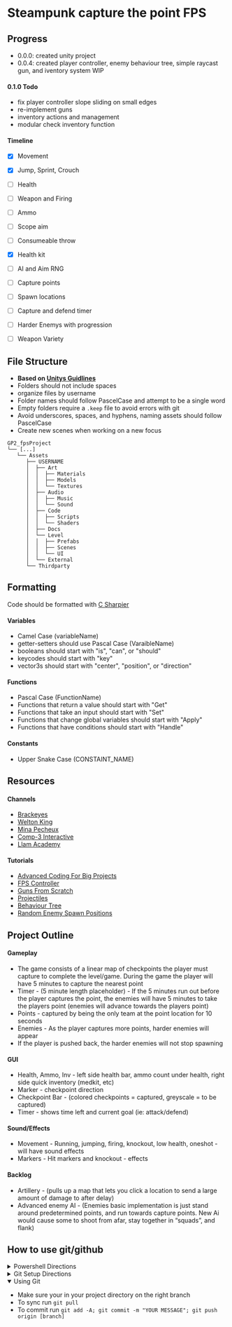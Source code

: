 # Steampunk capture the point FPS


## Progress
- 0.0.0: created unity project
- 0.0.4: created player controller, enemy behaviour tree, simple raycast gun, and iventory system WIP

#### 0.1.0 Todo
- fix player controller slope sliding on small edges
- re-implement guns
- inventory actions and management
- modular check inventory function

#### Timeline
  - [X] Movement
  - [X] Jump, Sprint, Crouch
  - [ ] Health
  - [ ] Weapon and Firing
  - [ ] Ammo
  - [ ] Scope aim

  - [ ] Consumeable throw
  - [X] Health kit
  
  - [ ] AI and Aim RNG
  
  - [ ] Capture points
  - [ ] Spawn locations
  - [ ] Capture and defend timer
  - [ ] Harder Enemys with progression
  - [ ] Weapon Variety


## File Structure
- **Based on [Unitys Guidlines](https://unity.com/how-to/organizing-your-project)**
- Folders should not include spaces
- organize files by username
- Folder names should follow PascelCase and attempt to be a single word
- Empty folders require a `.keep` file to avoid errors with git
- Avoid underscores, spaces, and hyphens, naming assets should follow PascelCase
- Create new scenes when working on a new focus
```
GP2_fpsProject
└── [...] 
   └── Assets
      ├── USERNAME
      │  ├── Art
      │  │  ├── Materials
      │  │  ├── Models
      │  │  └── Textures
      │  ├── Audio
      │  │  ├── Music
      │  │  └── Sound
      │  ├── Code
      │  │  ├── Scripts
      │  │  └── Shaders
      │  ├── Docs
      │  └── Level
      │  │  ├── Prefabs
      │  │  ├── Scenes
      │  │  └── UI
      │  └── External
      └── Thirdparty
```

## Formatting
Code should be formatted with [C Sharpier](https://csharpier.com/)

#### Variables
- Camel Case (variableName)
- getter-setters should use Pascal Case (VaraibleName)
- booleans should start with "is", "can", or "should"
- keycodes should start with "key"
- vector3s should start with "center", "position", or "direction"

#### Functions
- Pascal Case (FunctionName)
- Functions that return a value should start with "Get"
- Functions that take an input should start with "Set"
- Functions that change global variables should start with "Apply"
- Functions that have conditions should start with "Handle"

#### Constants
- Upper Snake Case (CONSTAINT_NAME)


## Resources
#### Channels
- [Brackeyes](https://www.youtube.com/@brackeys)
- [Welton King](https://www.youtube.com/@welton.king.v)
- [Mina Pecheux](https://www.youtube.com/@minapecheux)
- [Comp-3 Interactive](https://www.youtube.com/@comp3interactive)
- [Llam Academy](https://www.youtube.com/@LlamAcademy)

#### Tutorials
- [Advanced Coding For Big Projects](https://youtu.be/dLCLqEkbGEQ)
- [FPS Controller](https://youtu.be/2FTDa14nryI)
- [Guns From Scratch](https://www.youtube.com/playlist?list=PLllNmP7eq6TQJjgKJ6FKcNFfRREe_L6to)
- [Projectiles](https://youtu.be/gEldXRstNHE)
- [Behaviour Tree](https://youtu.be/aR6wt5BlE-E)
- [Random Enemy Spawn Positions](https://youtu.be/ydjpNNA5804)


## Project Outline

#### Gameplay
  - The game consists of a linear map of checkpoints the player must capture to complete the level/game. During the game the player will have 5 minutes to capture the nearest point
  - Timer - (5 minute length placeholder) - If the 5 minutes run out before the player captures the point, the enemies will have 5 minutes to take the players point (enemies will advance towards the players point)
  - Points - captured by being the only team at the point location for 10 seconds
  - Enemies - As the player captures more points, harder enemies will appear
  - If the player is pushed back, the harder enemies will not stop spawning

#### GUI
  - Health, Ammo, Inv - left side health bar, ammo count under health, right side quick inventory (medkit, etc)
  - Marker - checkpoint direction
  - Checkpoint Bar - (colored checkpoints = captured, greyscale = to be captured)
  - Timer - shows time left and current goal (ie: attack/defend)

#### Sound/Effects
  - Movement - Running, jumping, firing, knockout, low health, oneshot - will have sound effects
  - Markers - Hit markers and knockout - effects

#### Backlog
  - Artillery - (pulls up a map that lets you click a location to send a large amount of damage to after delay)
  - Advanced enemy AI - (Enemies basic implementation is just stand around predetermined points, and run towards capture points. New Ai would cause some to shoot from afar, stay together in “squads”, and flank)


## How to use git/github

<details close> 
  <summary>Powershell Directions</summary>
  
  - Install Windows Terminal from microsoft store
  - Install a nerd font (https://www.nerdfonts.com/font-downloads)
  - Run ` winget install JanDeDobbeleer.OhMyPosh `
  - Run ` winget install --id Git.Git -e --source winget `
  - Restart terminal
  - Run ` PowerShellGet\Install-Module posh-git -Scope CurrentUser -Force `
  - Run ` New-Item -path $profile -type file -force `
  - Run ` New-Item -path C:/Code/powershell.json -type file -force `
  - Run ` notepad C:/Code/powershell.json `
  - Paste contents of powersell.json inside this file
  - Run ` notepad  $PROFILE `
  - Add "oh-my-posh --init --shell pwsh --config C:/Code/powershell.json | Invoke-Expression"
  - Run ` Import-Module posh-git ` and ` Add-PoshGitToProfile `
</details>

<details close> 
  <summary>Git Setup Directions</summary>
  
  - Setup your git run ` git config --global user.email "YOUR EMAIL" ` and ` git config --global user.name "YOUR NAME" `
  - Create a ` GitHub ` folder in Documents
  - Run ` cd ~/Documents/GitHub `
  - Run ` git clone https://github.com/googl267/GP2_fpsProject.git `
  - Run ` cd GP2_fpsProject.git `
  - Run ` git remote set-url origin https://github.com/googl267/GP2_fpsProject.git `
  - Run ` git checkout testing `
  - Run ` git pull `
</details>

<details open> 
  <summary>Using Git</summary>
  
  - Make sure your in your project directory on the right branch
  - To sync run ` git pull `
  - To commit run ` git add -A; git commit -m "YOUR MESSAGE"; git push origin [branch] `
</details>
